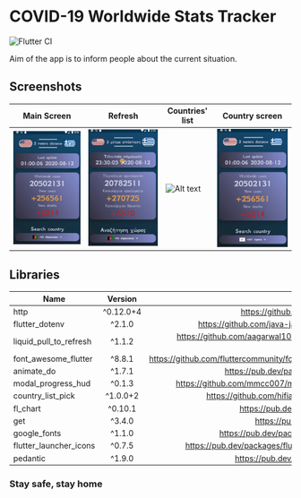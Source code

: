 # COVID-19 Worldwide Stats Tracker

![Flutter CI](https://github.com/esentis/COVID-19-Worldwide-Stats/workflows/Flutter%20CI/badge.svg)

Aim of the app is to inform people about the current situation.

## Screenshots

Main Screen | Refresh | Countries' list | Country screen
------------ | -------------| ------------- | ------------- |
![Alt text](/screenshots/1.gif?raw=true "1") | ![Alt text](/screenshots/4.gif?raw=true "2") | ![Alt text](/screenshots/2.gif?raw=true "3") | ![Alt text](/screenshots/3.gif?raw=true "3")

## Libraries

| Name        | Version           | Repo  |
| ------------- |:-------------:| -----:|
| http      | ^0.12.0+4 |<https://github.com/dart-lang/http> |
| flutter_dotenv  | ^2.1.0 |<https://github.com/java-james/flutter_dotenv> |
| liquid_pull_to_refresh | ^1.1.2 | <https://github.com/aagarwal1012/Liquid-Pull-To-Refresh>|
| font_awesome_flutter | ^8.8.1 | <https://github.com/fluttercommunity/font_awesome_flutter> |
| animate_do | ^1.7.1 | <https://pub.dev/packages/animate_do> |
| modal_progress_hud | ^0.1.3 | <https://github.com/mmcc007/modal_progress_hud> |
| country_list_pick | ^1.0.0+2 | <https://github.com/hifiaz/country-list-pick> |
| fl_chart  | ^0.10.1 | <https://pub.dev/packages/fl_chart> |
| get  | ^3.4.0 | <https://pub.dev/packages/get> |
| google_fonts  | ^1.1.0 | <https://pub.dev/packages/google_fonts> |
| flutter_launcher_icons  | ^0.7.5 | <https://pub.dev/packages/flutter_launcher_icons> |
| pedantic  | ^1.9.0 | <https://pub.dev/packages/pedantic> |

### Stay safe, stay home
